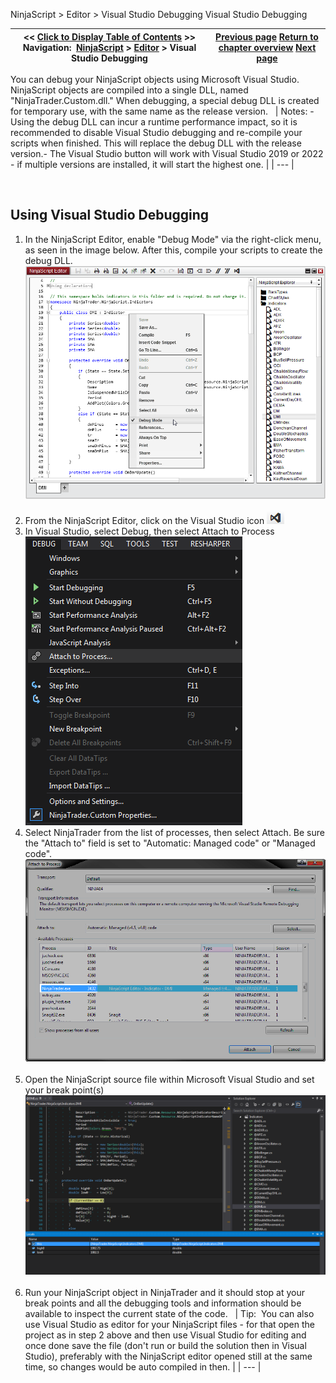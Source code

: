 ﻿
NinjaScript > Editor > Visual Studio Debugging
Visual Studio Debugging

| << [Click to Display Table of Contents](visual_studio_debugging.md) >> **Navigation:**     [NinjaScript](ninjascript.md) > [Editor](editor.md) > Visual Studio Debugging | [Previous page](output.md) [Return to chapter overview](editor.md) [Next page](editor_keyboard_shortcuts.md) |
| --- | --- |

You can debug your NinjaScript objects using Microsoft Visual Studio. NinjaScript objects are compiled into a single DLL, named "NinjaTrader.Custom.dll." When debugging, a special debug DLL is created for temporary use, with the same name as the release version. 
 
| Notes:  - Using the debug DLL can incur a runtime performance impact, so it is recommended to disable Visual Studio debugging and re-compile your scripts when finished. This will replace the debug DLL with the release version.- The Visual Studio button will work with Visual Studio 2019 or 2022 - if multiple versions are installed, it will start the highest one. |
| --- |

 
## Using Visual Studio Debugging
1. In the NinjaScript Editor, enable "Debug Mode" via the right-click menu, as seen in the image below. After this, compile your scripts to create the debug DLL.
 
![NS_Editor_5](ns_editor_5.png)
 
2. From the NinjaScript Editor, click on the Visual Studio icon ![NS_Editor_6](ns_editor_6.png)
 
3. In Visual Studio, select Debug, then select Attach to Process
 
![NS_Editor_7](ns_editor_7.png)
 
4. Select NinjaTrader from the list of processes, then select Attach. Be sure the "Attach to" field is set to "Automatic: Managed code" or "Managed code".
 
![NS_Editor_8](ns_editor_8.png)
 
4. Open the NinjaScript source file within Microsoft Visual Studio and set your break point(s)
 
![NS_Editor_9](ns_editor_9.png)
 
5. Run your NinjaScript object in NinjaTrader and it should stop at your break points and all the debugging tools and information should be available to inspect the current state of the code.
 
| Tip:  You can also use Visual Studio as editor for your NinjaScript files - for that open the project as in step 2 above and then use Visual Studio for editing and once done save the file (don't run or build the solution then in Visual Studio), preferably with the NinjaScript editor opened still at the same time, so changes would be auto compiled in then. |
| --- |

